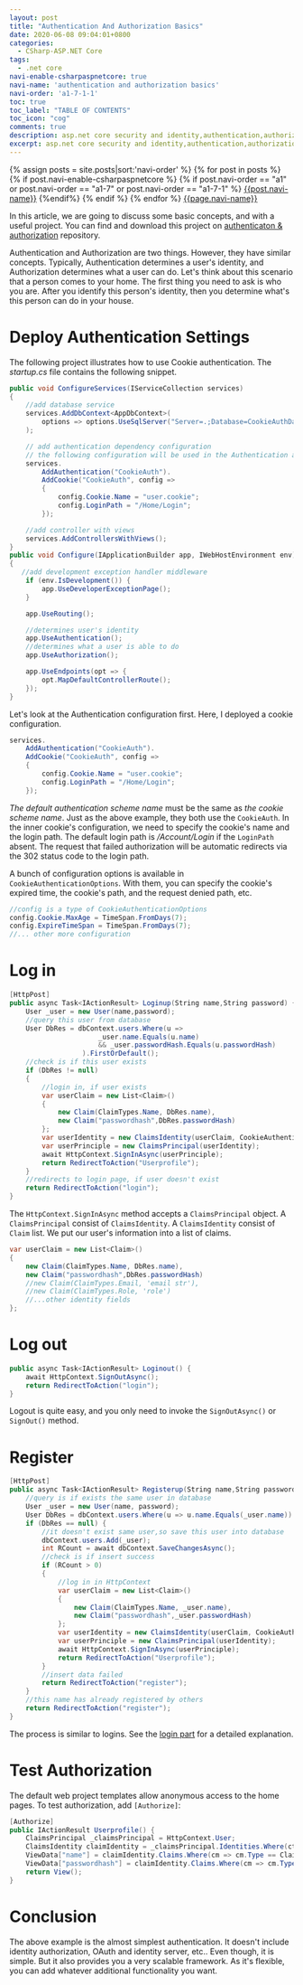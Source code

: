 ```yaml
---
layout: post
title: "Authentication And Authorization Basics"
date: 2020-06-08 09:04:01+0800
categories:
  - CSharp-ASP.NET Core
tags:
  - .net core
navi-enable-csharpaspnetcore: true
navi-name: 'authentication and authorization basics'
navi-order: 'a1-7-1-1'
toc: true
toc_label: "TABLE OF CONTENTS"
toc_icon: "cog"
comments: true
description: asp.net core security and identity,authentication,authorization,identityserver.
excerpt: asp.net core security and identity,authentication,authorization,identityserver.
---
```

<!--navigation bar-->
<div class='navi-link-container'>
  {% assign posts = site.posts|sort:'navi-order' %}
  {% for post in posts %}
    {% if post.navi-enable-csharpaspnetcore %}
        {% if post.navi-order == "a1" or 
              post.navi-order == "a1-7" or 
              post.navi-order == "a1-7-1" %}
            <a href="{{ site.baseurl }}{{ post.url }}" class='navi-link'>{{post.navi-name}}</a>
        {%endif%}
    {% endif %}
  {% endfor %}
<a class='navi-link' href="">{{page.navi-name}}</a>
</div>
<!--navigation bar-->

In this article, we are going to discuss some basic concepts, and with a useful project. You can find and download this project on [authenticaton & authorization][1] repository.

Authentication and Authorization are two things. However, they have similar concepts. Typically, Authentication determines a user's identity, and Authorization determines what a user can do. Let's think about this scenario that a person comes to your home. The first thing you need to ask is who you are. After you identify this person's identity, then you determine what's this person can do in your house. 

# Deploy Authentication Settings
The following project illustrates how to use Cookie authentication. The *startup.cs* file contains the following snippet.

```c#
public void ConfigureServices(IServiceCollection services)
{
    //add database service
    services.AddDbContext<AppDbContext>(
        options => options.UseSqlServer("Server=.;Database=CookieAuthDatabase;Trusted_Connection=True;")
    );

    // add authentication dependency configuration
    // the following configuration will be used in the Authentication and Authorization middleware
    services.
        AddAuthentication("CookieAuth").
        AddCookie("CookieAuth", config =>
        {
            config.Cookie.Name = "user.cookie";
            config.LoginPath = "/Home/Login";
        });

    //add controller with views
    services.AddControllersWithViews();
}
public void Configure(IApplicationBuilder app, IWebHostEnvironment env)
{
   //add development exception handler middleware
    if (env.IsDevelopment()) {
        app.UseDeveloperExceptionPage();
    }

    app.UseRouting();

    //determines user's identity
    app.UseAuthentication();
    //determines what a user is able to do
    app.UseAuthorization();

    app.UseEndpoints(opt => {
        opt.MapDefaultControllerRoute();
    });
}
```

Let's look at the Authentication configuration first. Here, I deployed a cookie configuration.
```c#
services.
    AddAuthentication("CookieAuth").
    AddCookie("CookieAuth", config =>
    {
        config.Cookie.Name = "user.cookie";
        config.LoginPath = "/Home/Login";
    });
```
*The default authentication scheme name* must be the same as *the cookie scheme name*. Just as the above example, they both use the `CookieAuth`. In the inner cookie's configuration, we need to specify the cookie's name and the login path. The default login path is */Account/Login* if the `LoginPath` absent. The request that failed authorization will be automatic redirects via the 302 status code to the login path.

A bunch of configuration options is available in `CookieAuthenticationOptions`. With them, you can specify the cookie's expired time, the cookie's path, and the request denied path, etc.
```c#
//config is a type of CookieAuthenticationOptions
config.Cookie.MaxAge = TimeSpan.FromDays(7);
config.ExpireTimeSpan = TimeSpan.FromDays(7);
//... other more configuration
```

# Log in
```c#
[HttpPost]
public async Task<IActionResult> Loginup(String name,String password) {
    User _user = new User(name,password);
    //query this user from database
    User DbRes = dbContext.users.Where(u =>
                      _user.name.Equals(u.name)
                      && _user.passwordHash.Equals(u.passwordHash)
                  ).FirstOrDefault();
    //check is if this user exists
    if (DbRes != null)
    {
        //login in, if user exists
        var userClaim = new List<Claim>()
        {
            new Claim(ClaimTypes.Name, DbRes.name),
            new Claim("passwordhash",DbRes.passwordHash)
        };
        var userIdentity = new ClaimsIdentity(userClaim, CookieAuthenticationDefaults.AuthenticationScheme);
        var userPrinciple = new ClaimsPrincipal(userIdentity);
        await HttpContext.SignInAsync(userPrinciple);
        return RedirectToAction("Userprofile");
    }
    //redirects to login page, if user doesn't exist
    return RedirectToAction("login");
}
```

The `HttpContext.SignInAsync` method accepts a `ClaimsPrincipal` object. A `ClaimsPrincipal` consist of `ClaimsIdentity`. A `ClaimsIdentity` consist of `Claim` list. We put our user's information into a list of claims.

```c#
var userClaim = new List<Claim>()
{
    new Claim(ClaimTypes.Name, DbRes.name),
    new Claim("passwordhash",DbRes.passwordHash)
    //new Claim(ClaimTypes.Email, 'email str'),
    //new Claim(ClaimTypes.Role, 'role')
    //...other identity fields
};
```
# Log out
```c#
public async Task<IActionResult> Loginout() {
    await HttpContext.SignOutAsync();
    return RedirectToAction("login");
}
```
Logout is quite easy, and you only need to invoke the `SignOutAsync()` or `SignOut()` method.

# Register

```c#
[HttpPost]
public async Task<IActionResult> Registerup(String name,String password) {
    //query is if exists the same user in database
    User _user = new User(name, password);
    User DbRes = dbContext.users.Where(u => u.name.Equals(_user.name)).FirstOrDefault();
    if (DbRes == null) {
        //it doesn't exist same user,so save this user into database
        dbContext.users.Add(_user);
        int RCount = await dbContext.SaveChangesAsync();
        //check is if insert success
        if (RCount > 0)
        {
            //log in in HttpContext
            var userClaim = new List<Claim>()
            {
                new Claim(ClaimTypes.Name, _user.name),
                new Claim("passwordhash",_user.passwordHash)
            };
            var userIdentity = new ClaimsIdentity(userClaim, CookieAuthenticationDefaults.AuthenticationScheme);
            var userPrinciple = new ClaimsPrincipal(userIdentity);
            await HttpContext.SignInAsync(userPrinciple);
            return RedirectToAction("Userprofile");
        }
        //insert data failed
        return RedirectToAction("register");
    }
    //this name has already registered by others
    return RedirectToAction("register");
}
```
The process is similar to logins. See the <a href="#log-in">login part</a> for a detailed explanation.

# Test Authorization
The default web project templates allow anonymous access to the home pages. To test authorization, add `[Authorize]`:
```c#
[Authorize]
public IActionResult Userprofile() {
    ClaimsPrincipal _claimsPrincipal = HttpContext.User;
    ClaimsIdentity claimIdentity = _claimsPrincipal.Identities.Where(ct => ct.AuthenticationType == CookieAuthenticationDefaults.AuthenticationScheme).FirstOrDefault();
    ViewData["name"] = claimIdentity.Claims.Where(cm => cm.Type == ClaimTypes.Name).FirstOrDefault().Value;
    ViewData["passwordhash"] = claimIdentity.Claims.Where(cm => cm.Type == "passwordhash").FirstOrDefault().Value;
    return View();
}
```

# Conclusion
The above example is the almost simplest authentication. It doesn't include identity authorization, OAuth and identity server, etc.. Even though, it is simple. But it also provides you a very scalable framework. As it's flexible, you can add whatever additional functionality you want.

[1]: https://github.com/voltwu/C-Sharp-Web-Net-Core-authentication-and-authorization